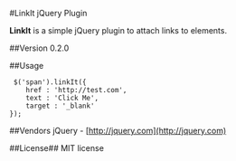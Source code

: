 #LinkIt jQuery Plugin

**LinkIt** is a simple jQuery plugin to attach links to elements.

##Version
0.2.0

##Usage
```
 $('span').linkIt({
	href : 'http://test.com',
	text : 'Click Me',
	target : '_blank'
});
```

##Vendors
jQuery - [http://jquery.com](http://jquery.com)

##License##
MIT license